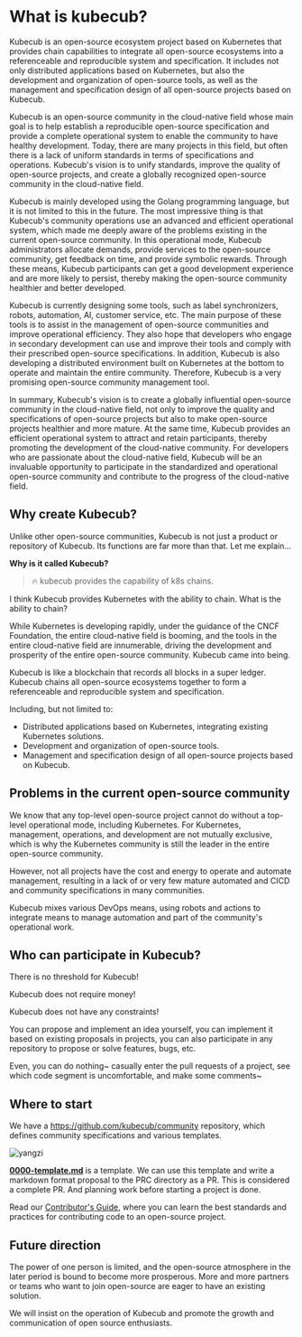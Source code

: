 # What is kubecub?

Kubecub is an open-source ecosystem project based on Kubernetes that provides chain capabilities to integrate all open-source ecosystems into a referenceable and reproducible system and specification. It includes not only distributed applications based on Kubernetes, but also the development and organization of open-source tools, as well as the management and specification design of all open-source projects based on Kubecub.

Kubecub is an open-source community in the cloud-native field whose main goal is to help establish a reproducible open-source specification and provide a complete operational system to enable the community to have healthy development. Today, there are many projects in this field, but often there is a lack of uniform standards in terms of specifications and operations. Kubecub's vision is to unify standards, improve the quality of open-source projects, and create a globally recognized open-source community in the cloud-native field.

Kubecub is mainly developed using the Golang programming language, but it is not limited to this in the future. The most impressive thing is that Kubecub's community operations use an advanced and efficient operational system, which made me deeply aware of the problems existing in the current open-source community. In this operational mode, Kubecub administrators allocate demands, provide services to the open-source community, get feedback on time, and provide symbolic rewards. Through these means, Kubecub participants can get a good development experience and are more likely to persist, thereby making the open-source community healthier and better developed.

Kubecub is currently designing some tools, such as label synchronizers, robots, automation, AI, customer service, etc. The main purpose of these tools is to assist in the management of open-source communities and improve operational efficiency. They also hope that developers who engage in secondary development can use and improve their tools and comply with their prescribed open-source specifications. In addition, Kubecub is also developing a distributed environment built on Kubernetes at the bottom to operate and maintain the entire community. Therefore, Kubecub is a very promising open-source community management tool.

In summary, Kubecub's vision is to create a globally influential open-source community in the cloud-native field, not only to improve the quality and specifications of open-source projects but also to make open-source projects healthier and more mature. At the same time, Kubecub provides an efficient operational system to attract and retain participants, thereby promoting the development of the cloud-native community. For developers who are passionate about the cloud-native field, Kubecub will be an invaluable opportunity to participate in the standardized and operational open-source community and contribute to the progress of the cloud-native field.

## Why create Kubecub?

Unlike other open-source communities, Kubecub is not just a product or repository of Kubecub. Its functions are far more than that. Let me explain...

**Why is it called Kubecub?**

> 🔥 kubecub provides the capability of k8s chains.

I think Kubecub provides Kubernetes with the ability to chain. What is the ability to chain?

While Kubernetes is developing rapidly, under the guidance of the CNCF Foundation, the entire cloud-native field is booming, and the tools in the entire cloud-native field are innumerable, driving the development and prosperity of the entire open-source community. Kubecub came into being.

Kubecub is like a blockchain that records all blocks in a super ledger. Kubecub chains all open-source ecosystems together to form a referenceable and reproducible system and specification.

Including, but not limited to:

+ Distributed applications based on Kubernetes, integrating existing Kubernetes solutions.
+ Development and organization of open-source tools.
+ Management and specification design of all open-source projects based on Kubecub.

## Problems in the current open-source community

We know that any top-level open-source project cannot do without a top-level operational mode, including Kubernetes. For Kubernetes, management, operations, and development are not mutually exclusive, which is why the Kubernetes community is still the leader in the entire open-source community.

However, not all projects have the cost and energy to operate and automate management, resulting in a lack of or very few mature automated and CICD and community specifications in many communities.

Kubecub mixes various DevOps means, using robots and actions to integrate means to manage automation and part of the community's operational work.

## Who can participate in Kubecub?

There is no threshold for Kubecub!

Kubecub does not require money!

Kubecub does not have any constraints!

You can propose and implement an idea yourself, you can implement it based on existing proposals in projects, you can also participate in any repository to propose or solve features, bugs, etc.

Even, you can do nothing~ casually enter the pull requests of a project, see which code segment is uncomfortable, and make some comments~

## Where to start

We have a https://github.com/kubecub/community repository, which defines community specifications and various templates.

![yangzi](http://sm.nsddd.top/sm202306012140301.png)

**[0000-template.md](http://0000-template.md/)** is a template. We can use this template and write a markdown format proposal to the PRC directory as a PR. This is considered a complete PR. And planning work before starting a project is done.

Read our [Contributor's Guide](https://github.com/kubecub/community/blob/main/CONTRIBUTING.md), where you can learn the best standards and practices for contributing code to an open-source project.

## Future direction

The power of one person is limited, and the open-source atmosphere in the later period is bound to become more prosperous. More and more partners or teams who want to join open-source are eager to have an existing solution.

We will insist on the operation of Kubecub and promote the growth and communication of open source enthusiasts.
